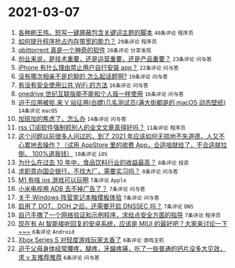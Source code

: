 # 2021-03-07

1. [各种刷王伟，怒写一键屏蔽包含关键词主题的脚本](https://www.v2ex.com/t/759214) `40条评论` `程序员`
1. [如何提升程序抢占内存带宽的能力？](https://www.v2ex.com/t/759249) `29条评论` `程序员`
1. [qbittorrent 真是一个神奇的软件](https://www.v2ex.com/t/759201) `28条评论` `分享发现`
1. [创业来说，是技术重要，还是运营重要，还是产品重要？](https://www.v2ex.com/t/759203) `23条评论` `问与答`
1. [iPhone 有什么理由禁止用户自行安装 app？](https://www.v2ex.com/t/759265) `22条评论` `问与答`
1. [没有哪次相亲不是尬聊的,怎么起话题啊?](https://www.v2ex.com/t/759224) `19条评论` `问与答`
1. [有没有安全使用公共 WiFi 的方法](https://www.v2ex.com/t/759222) `16条评论` `问与答`
1. [onedrive 世纪互联版能不能和个人版一样使用](https://www.v2ex.com/t/759199) `16条评论` `问与答`
1. [迫于应用被拒,来 V 站征用(白嫖)几名测试员(满大街都是的 macOS 动态壁纸)](https://www.v2ex.com/t/759245) `14条评论` `macOS`
1. [加班加的焦虑了，怎么办](https://www.v2ex.com/t/759206) `14条评论` `问与答`
1. [rss 订阅软件强制抓别人的全文文章真得好吗？](https://www.v2ex.com/t/759241) `11条评论` `程序员`
1. [这个问题以前很多人问过的，到了 2021 年应该如何无损地不失道德，人又不心累地去操作？（试用 AppStore 里的收费 App，合适咱就给了，不合适就拉倒， 100%退我钱）](https://www.v2ex.com/t/759247) `10条评论` `iOS`
1. [为什么在过去 10 年中，食品饮料行业的收益最高？](https://www.v2ex.com/t/759229) `8条评论` `投资`
1. [求职意向国企银行，不找大厂，需要实习吗？](https://www.v2ex.com/t/759208) `8条评论` `问与答`
1. [M1 有啥 ios 游戏可以玩啊](https://www.v2ex.com/t/759273) `7条评论` `Apple`
1. [小米电视用 ADB 去不掉广告了？](https://www.v2ex.com/t/759253) `7条评论` `问与答`
1. [关于 Windows 阵营笔记本触摸板体验](https://www.v2ex.com/t/759252) `7条评论` `问与答`
1. [启用了 DOT、DOH 之后，还需要开启 DNSSEC 吗？](https://www.v2ex.com/t/759236) `7条评论` `DNS`
1. [自己手撸了一个网络验证和示例程序，求给点安全方面的指导](https://www.v2ex.com/t/759221) `7条评论` `程序员`
1. [现在有 AI 智能接听回复的安卓系统，应该是 MIUI 的最好吧？大家来讨论一下~~~](https://www.v2ex.com/t/759287) `6条评论` `Android`
1. [Xbox Series S 对轻度游戏玩家太香了](https://www.v2ex.com/t/759281) `6条评论` `游戏主机`
1. [迫于父母身体经常腰疼，腿疼，牙龈疼痛，吃了一些普通的钙片没多大见效，求 v 友推荐推荐](https://www.v2ex.com/t/759266) `6条评论` `问与答`
